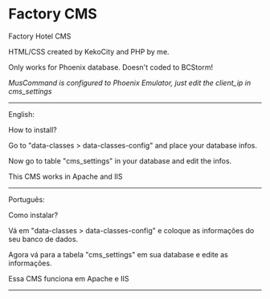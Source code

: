 Factory CMS
===========

Factory Hotel CMS

HTML/CSS created by KekoCity and PHP by me.

Only works for Phoenix database. Doesn't coded to BCStorm!

*MusCommand is configured to Phoenix Emulator, just edit the client_ip in cms_settings*
___

English:

How to install?

Go to "data-classes > data-classes-config" and place your database infos.

Now go to table "cms_settings" in your database and edit the infos.

This CMS works in Apache and IIS
___

Português:

Como instalar?

Vá em "data-classes > data-classes-config" e coloque as informações do seu banco de dados.

Agora vá para a tabela "cms_settings" em sua database e edite as informações.

Essa CMS funciona em Apache e IIS
___
